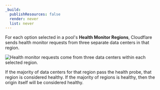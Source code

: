 ```yaml
---
_build:
  publishResources: false
  render: never
  list: never
---
```


For each option selected in a pool's **Health Monitor Regions**, Cloudflare sends health monitor requests from three separate data centers in that region.

![Health monitor requests come from three data centers within each selected region.](/images/load-balancing/health-check-component.png)

If the majority of data centers for that region pass the health probe, that region is considered healthy. If the majority of regions is healthy, then the origin itself will be considered healthy.
